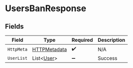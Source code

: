 # UsersBanResponse


## Fields

| Field                                                   | Type                                                    | Required                                                | Description                                             |
| ------------------------------------------------------- | ------------------------------------------------------- | ------------------------------------------------------- | ------------------------------------------------------- |
| `HttpMeta`                                              | [HTTPMetadata](../../Models/Components/HTTPMetadata.md) | :heavy_check_mark:                                      | N/A                                                     |
| `UserList`                                              | List<[User](../../Models/Components/User.md)>           | :heavy_minus_sign:                                      | Success                                                 |